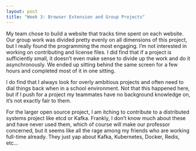 ```yaml
---
layout: post
title: "Week 3: Browser Extension and Group Projects"
---
```



My team chose to build a website that tracks time spent on each website. Our group work was divided pretty evenly on all dimensions of this project, but I really found the programming the most engaging. I’m not interested in working on contributing and license files. I did find that if a project is sufficiently small, it doesn’t even make sense to divide up the work and do it asynchronously. We ended up sitting behind the same screen for a few hours and completed most of it in one sitting. 

I do find that I always look for overly ambitious projects and often need to dial things back when in a school environment. Not that this happened here, but if I push for a project my teammates have no background knowledge on, it’s not exactly fair to them. 

For the larger open source project, I am itching to contribute to a distributed systems project like etcd or Kafka. Frankly, I don’t know much about these and have never used them, which of course will make our professor concerned, but it seems like all the rage among my friends who are working full-time already. They just yap about Kafka, Kubernetes, Docker, Redis, etc… 
